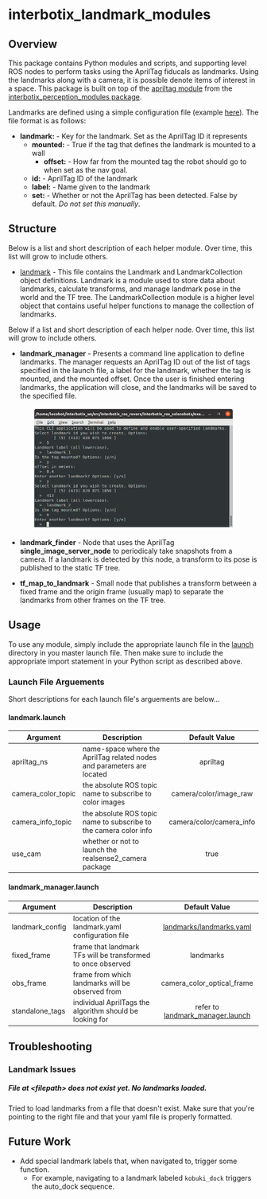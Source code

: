# interbotix_landmark_modules

## Overview
This package contains Python modules and scripts, and supporting level ROS nodes to perform tasks using the AprilTag fiducals as landmarks. Using the landmarks along with a camera, it is possible denote items of interest in a space. This package is built on top of the [apriltag module](../../interbotix_perception_toolbox/interbotix_perception_modules/src/interbotix_perception_modules/apriltag.py) from the [interbotix_perception_modules package](../../interbotix_perception_toolbox/interbotix_perception_modules).

Landmarks are defined using a simple configuration file (example [here](landmarks/landmarks.yaml)). The file format is as follows:
- **landmark:** - Key for the landmark. Set as the AprilTag ID it represents
    - **mounted:** - True if the tag that defines the landmark is mounted to a wall
        - **offset:** - How far from the mounted tag the robot should go to when set as the nav goal.
    - **id:** - AprilTag ID of the landmark
    - **label:** - Name given to the landmark
    - **set:** - Whether or not the AprilTag has been detected. False by default. *Do not set this manually*.

## Structure
Below is a list and short description of each helper module. Over time, this list will grow to include others.

- [landmark](src/interbotix_landmark_modules/landmark.py) - This file contains the Landmark and LandmarkCollection object definitions. Landmark is a module used to store data about landmarks, calculate transforms, and manage landmark pose in the world and the TF tree. The LandmarkCollection module is a higher level object that contains useful helper functions to manage the collection of landmarks.

Below if a list and short description of each helper node. Over time, this list will grow to include others.

- **landmark_manager** - Presents a command line application to define landmarks. The manager requests an AprilTag ID out of the list of tags specified in the launch file, a label for the landmark, whether the tag is mounted, and the mounted offset. Once the user is finished entering landmarks, the application will close, and the landmarks will be saved to the specified file.

<p align="center">
  <img width="410" height="auto" src="images/landmark_manager.png">
</p>

- **landmark_finder** - Node that uses the AprilTag **single_image_server_node** to periodicaly take snapshots from a camera. If a landmark is detected by this node, a transform to its pose is published to the static TF tree.

- **tf_map_to_landmark** - Small node that publishes a transform between a fixed frame and the origin frame (usually map) to separate the landmarks from other frames on the TF tree.

## Usage
To use any module, simply include the appropriate launch file in the [launch](launch/) directory in you master launch file. Then make sure to include the appropriate import statement in your Python script as described above.

### Launch File Arguements
Short descriptions for each launch file's arguements are below...

#### landmark.launch
| Argument | Description | Default Value |
| -------- | ----------- | :-----------: |
| apriltag_ns | name-space where the AprilTag related nodes and parameters are located | apriltag |
| camera_color_topic | the absolute ROS topic name to subscribe to color images | camera/color/image_raw |
| camera_info_topic | the absolute ROS topic name to subscribe to the camera color info | camera/color/camera_info |
| use_cam | whether or not to launch the realsense2_camera package | true |

#### landmark_manager.launch
| Argument | Description | Default Value |
| -------- | ----------- | :-----------: |
| landmark_config | location of the landmark.yaml configuration file | [landmarks/landmarks.yaml](landmarks/landmarks.yaml) |
| fixed_frame | frame that landmark TFs will be transformed to once observed | landmarks |
| obs_frame | frame from which landmarks will be observed from | camera_color_optical_frame |
| standalone_tags | individual AprilTags the algorithm should be looking for | refer to [landmark_manager.launch](launch/landmark_manager.launch) |

## Troubleshooting

### Landmark Issues

##### File at \<filepath\> does not exist yet. No landmarks loaded.
Tried to load landmarks from a file that doesn't exist. Make sure that you're pointing to the right file and that your yaml file is properly formatted.

<!-- ##### Tried to publish goto marker but node is not active.
Tried to publish a visual representation of the goto markers, but the landmark has not yet been found. Make sure to detect the landmark using the **landmark_finder** before trying to publish any information about the transformation or the goto. -->

## Future Work
- Add special landmark labels that, when navigated to, trigger some function.
    - For example, navigating to a landmark labeled `kobuki_dock` triggers the auto_dock sequence.
